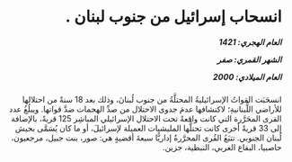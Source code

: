 <h1 dir="rtl">انسحاب إسرائيل من جنوب لبنان .</h1>

<h5 dir="rtl">العام الهجري:  1421

الشهر القمري: صفر

العام الميلادي: 2000</h5>

<p dir="rtl">انسحَبَت القواتُ الإسرائيليةُ المحتلَّةُ من جنوب لُبنانَ، وذلك بعد 18 سنةً من احتلالها للأراضي اللُّبنانيةِ؛ لاكتشافها عدمَ جدوى الاحتلال من صدِّ الهجمات ضدَّ قواتها.
ويبلُغُ عدد القرى المحَرَّرة التي كانت واقعةً تحت الاحتلال الإسرائيلي المباشِر 125 قريةً، بالإضافة إلى 33 قريةً أخرى كانت تحتلُّها المليشيات العميلة لإسرائيلَ، أو ما كان يُسَمَّى بجيش لُبنان الجنوبي.
تتبَعُ القُرى المحرَّرةُ إداريًّا سبعةَ أقضيةٍ هي: صور، بنت جبيل، مرجعيون، حاصبيا، البقاع الغربي، النبطية، جزين.</p></br>
